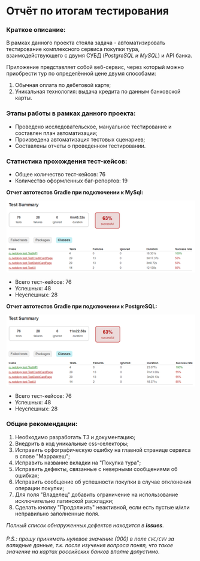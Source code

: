 # Отчёт по итогам тестирования

### Краткое описание:

В рамках данного проекта стояла задача - автоматизировать тестирование комплексного сервиса покупки тура, взаимодействующего с двумя СУБД (_PostgreSQL и MySQL_) и API банка.  

Приложение представляет собой веб-сервис, через который можно приобрести тур по определённой цене двумя способами:

1. Обычная оплата по дебетовой карте;
2. Уникальная технология: выдача кредита по данным банковской карты.

### Этапы работы в рамках данного проекта:

* Проведено исследовательское, мануальное тестирование и составлен план автоматизации;
* Произведена автоматизация тестовых сценариев;
* Составлены отчеты о проведенном тестировании.

### Статистика прохождения тест-кейсов:

* Общее количество тест-кейсов: 76
* Количество оформленных баг-репортов: 19


**Отчет автотестов Gradle при подключении к MySql:**

![](Images/MySQL.png)
* Всего тест-кейсов: 76
* Успешных: 48
* Неуспешных: 28

**Отчет автотестов Gradle при подключении к PostgreSQL:**

![](Images/PostgreSQL.png)

* Всего тест-кейсов: 76
* Успешных: 48
* Неуспешных: 28

### Общие рекомендации:

1. Необходимо разработать ТЗ и документацию;
2. Внедрить в код уникальные css-селекторы;
3. Исправить орфографическую ошибку на главной странице сервиса в слове "Марракеш";
4. Исправить название вкладки на "Покупка тура";
5. Исправить дефекты, связанные с неверными сообщениями об ошибках;
6. Исправить сообщение об успешности покупки в случае отклонения операции покупки;
7. Для поля "Владелец" добавить ограничение на использование исключительно латинской раскладки;
8. Сделать кнопку "Продолжить" неактивной, если есть пустые и/или неправильно заполненные поля.

_Полный список обнаруженных дефектов находится в **issues**._

###### P.S.: прошу принимать нулевое значение (*000*) в поле `CVC/CVV` за валидные данные, т.к. после изучения вопроса понял, что такое значение на картах российских банков вполне допустимо.
